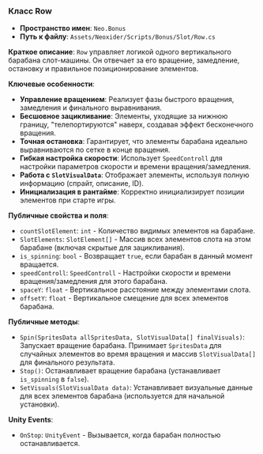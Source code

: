 ﻿### Класс Row
- **Пространство имен**: `Neo.Bonus`
- **Путь к файлу**: `Assets/Neoxider/Scripts/Bonus/Slot/Row.cs`

**Краткое описание**:
`Row` управляет логикой одного вертикального барабана слот-машины. Он отвечает за его вращение, замедление, остановку и правильное позиционирование элементов.

**Ключевые особенности**:
- **Управление вращением**: Реализует фазы быстрого вращения, замедления и финального выравнивания.
- **Бесшовное зацикливание**: Элементы, уходящие за нижнюю границу, "телепортируются" наверх, создавая эффект бесконечного вращения.
- **Точная остановка**: Гарантирует, что элементы барабана идеально выравниваются по сетке в конце вращения.
- **Гибкая настройка скорости**: Использует `SpeedControll` для настройки параметров скорости и времени вращения/замедления.
- **Работа с `SlotVisualData`**: Отображает элементы, используя полную информацию (спрайт, описание, ID).
- **Инициализация в рантайме**: Корректно инициализирует позиции элементов при старте игры.

**Публичные свойства и поля**:
- `countSlotElement`: `int` - Количество видимых элементов на барабане.
- `SlotElements`: `SlotElement[]` - Массив всех элементов слота на этом барабане (включая скрытые для зацикливания).
- `is_spinning`: `bool` - Возвращает `true`, если барабан в данный момент вращается.
- `speedControll`: `SpeedControll` - Настройки скорости и времени вращения/замедления для этого барабана.
- `spaceY`: `float` - Вертикальное расстояние между элементами слота.
- `offsetY`: `float` - Вертикальное смещение для всех элементов барабана.

**Публичные методы**:
- `Spin(SpritesData allSpritesData, SlotVisualData[] finalVisuals)`: Запускает вращение барабана. Принимает `SpritesData` для случайных элементов во время вращения и массив `SlotVisualData[]` для финального результата.
- `Stop()`: Останавливает вращение барабана (устанавливает `is_spinning` в `false`).
- `SetVisuals(SlotVisualData data)`: Устанавливает визуальные данные для всех элементов барабана (используется для начальной установки).

**Unity Events**:
- `OnStop`: `UnityEvent` - Вызывается, когда барабан полностью останавливается.
